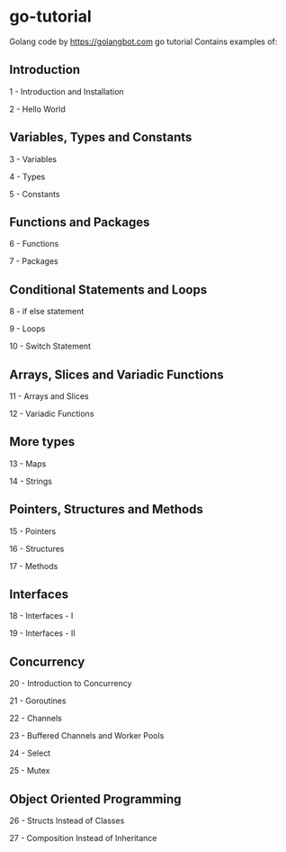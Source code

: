 # go-tutorial

Golang code by https://golangbot.com go tutorial
Contains examples of:

## Introduction

1 - Introduction and Installation 

2 - Hello World

## Variables, Types and Constants

3 - Variables

4 - Types

5 - Constants

## Functions and Packages

6 - Functions

7 - Packages

## Conditional Statements and Loops

8 - if else statement

9 - Loops

10 - Switch Statement

## Arrays, Slices and Variadic Functions

11 - Arrays and Slices

12 - Variadic Functions

## More types

13 - Maps

14 - Strings

## Pointers, Structures and Methods
15 - Pointers

16 - Structures

17 - Methods

## Interfaces

18 - Interfaces - I

19 - Interfaces - II

## Concurrency

20 - Introduction to Concurrency

21 - Goroutines

22 - Channels

23 - Buffered Channels and Worker Pools

24 - Select

25 - Mutex

## Object Oriented Programming

26 - Structs Instead of Classes

27 - Composition Instead of Inheritance

